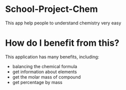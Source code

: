 # School-Project-Chem
This app help people to understand chemistry very easy

# How do I benefit from this?
This application has many benefits, including:
* balancing the chemical formula
* get information about elements
* get the molar mass of compound
* get percentage by mass

